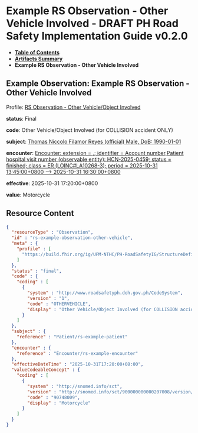 # Example RS Observation - Other Vehicle Involved - DRAFT PH Road Safety Implementation Guide v0.2.0

* [**Table of Contents**](toc.md)
* [**Artifacts Summary**](artifacts.md)
* **Example RS Observation - Other Vehicle Involved**

## Example Observation: Example RS Observation - Other Vehicle Involved

Profile: [RS Observation - Other Vehicle/Object Involved](StructureDefinition-rs-observation-other-vehicle.md)

**status**: Final

**code**: Other Vehicle/Object Involved (for COLLISION accident ONLY)

**subject**: [Thomas Niccolo Filamor Reyes (official) Male, DoB: 1990-01-01](Patient-rs-example-patient.md)

**encounter**: [Encounter: extension = ,; identifier = Account number,Patient hospital visit number (observable entity): HCN-2025-0459; status = finished; class = ER (LOINC#LA10268-3); period = 2025-10-31 13:45:00+0800 --> 2025-10-31 16:30:00+0800](Encounter-rs-example-encounter.md)

**effective**: 2025-10-31 17:20:00+0800

**value**: Motorcycle



## Resource Content

```json
{
  "resourceType" : "Observation",
  "id" : "rs-example-observation-other-vehicle",
  "meta" : {
    "profile" : [
      "https://build.fhir.org/ig/UPM-NTHC/PH-RoadSafetyIG/StructureDefinition/rs-observation-other-vehicle"
    ]
  },
  "status" : "final",
  "code" : {
    "coding" : [
      {
        "system" : "http://www.roadsafetyph.doh.gov.ph/CodeSystem",
        "version" : "1",
        "code" : "OTHERVEHICLE",
        "display" : "Other Vehicle/Object Involved (for COLLISION accident ONLY)"
      }
    ]
  },
  "subject" : {
    "reference" : "Patient/rs-example-patient"
  },
  "encounter" : {
    "reference" : "Encounter/rs-example-encounter"
  },
  "effectiveDateTime" : "2025-10-31T17:20:00+08:00",
  "valueCodeableConcept" : {
    "coding" : [
      {
        "system" : "http://snomed.info/sct",
        "version" : "http://snomed.info/sct/900000000000207008/version/20241001",
        "code" : "90748009",
        "display" : "Motorcycle"
      }
    ]
  }
}

```
